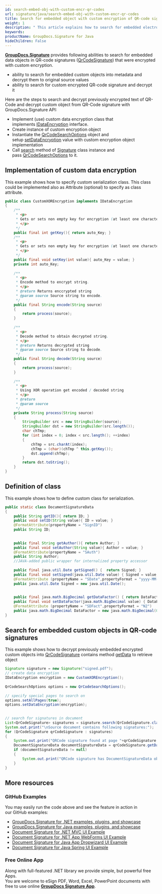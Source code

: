 ```yaml
---
id: search-embed-obj-with-custom-encr-qr-codes
url: signature/java/search-embed-obj-with-custom-encr-qr-codes
title: Search for embedded object with custom encryption of QR-code signatures
weight: 1
description: " This article explains how to search for embedded electronic signatures with custom encryption in QR-code electronic signatures. This topic contains example of custom encryption, class definition and search for encrypted objects in the QR-codes with GroupDocs.Signature."
keywords: 
productName: GroupDocs.Signature for Java
hideChildren: False
---
```

[**GroupDocs.Signature**](https://products.groupdocs.com/signature/java) provides following abilities to search for embedded data objects in QR-code signatures ([QrCodeSignature](https://apireference.groupdocs.com/java/signature/com.groupdocs.signature.domain.signatures/QrCodeSignature)) that were encrypted with custom encryption.  
*   ability to search for embedded custom objects into metadata and decrypt them to original source values
*   ability to search for custom encrypted QR-code signature and decrypt it  

Here are the steps to search and decrypt previously encrypted text of QR-Code and decrypt custom object from QR-Code signature with GroupDocs.Signature API:

*   Implement (use) custom data encryption class that implements [IDataEncryption](https://apireference.groupdocs.com/java/signature/com.groupdocs.signature.domain.extensions.encryption/IDataEncryption) interface.    
*   Create instance of custom encryption object      
*   Instantiate the [QrCodeSearchOptions](https://apireference.groupdocs.com/java/signature/com.groupdocs.signature.options.search/QrCodeSearchOptions) object and setup [setDataEncryption](https://apireference.groupdocs.com/java/signature/com.groupdocs.signature.options.search/QrCodeSearchOptions#setDataEncryption(com.groupdocs.signature.domain.extensions.encryption.IDataEncryption)) value with custom encryption object implementation      
*   Call [search](https://apireference.groupdocs.com/java/signature/com.groupdocs.signature/Signature#search(java.lang.Class,%20com.groupdocs.signature.options.search.SearchOptions)) method of [Signature](https://apireference.groupdocs.com/java/signature/com.groupdocs.signature/Signature) class instance and pass [QrCodeSearchOptions](https://apireference.groupdocs.com/java/signature/com.groupdocs.signature.options.search/QrCodeSearchOptions) to it.
    

## Implementation of custom data encryption

This example shows how to specify custom serialization class. This class could be implemented also as Attribute (optional) to specify as class attribute.

```java
public class CustomXOREncryption implements IDataEncryption
{
    /**
     * <p>
     * Gets or sets non empty key for encryption (at least one character)
     * </p>
     */
    public final int getKey(){ return auto_Key; }
    /**
     * <p>
     * Gets or sets non empty key for encryption (at least one character)
     * </p>
     */
    public final void setKey(int value){ auto_Key = value; }
    private int auto_Key;
 
    /**
     * <p>
     * Encode method to encrypt string.
     * </p>
     * @return Returns enccrypted string
     * @param source Source string to encode.
     */
    public final String encode(String source)
    {
        return process(source);
    }
 
    /**
     * <p>
     * Decode method to obtain decrypted string.
     * </p>
     * @return Returns decrypted string
     * @param source Source string to decode.
     */
    public final String decode(String source)
    {
        return process(source);
    }
 
    /**
     * <p>
     * Using XOR operation get encoded / decoded string
     * </p>
     * @return
     * @param source
     */
    private String process(String source)
    {
        StringBuilder src = new StringBuilder(source);
        StringBuilder dst = new StringBuilder(src.length());
        char chTmp;
        for (int index = 0; index < src.length(); ++index)
        {
            chTmp = src.charAt(index);
            chTmp = (char)(chTmp ^ this.getKey());
            dst.append(chTmp);
        }
        return dst.toString();
    }
}
```

## Definition of class

This example shows how to define custom class for serialization.

```java
public static class DocumentSignatureData
{
    public String getID(){ return ID; }
    public void setID(String value){ ID = value; }
    @FormatAttribute(propertyName = "SignID")
    public String ID;
 
 
    public final String getAuthor(){ return Author; }
    public final void setAuthor(String value){ Author = value; }
    @FormatAttribute(propertyName = "SAuth")
    public String Author;
    //JAVA-added public wrapper for internalized property accessor
 
    public final java.util.Date getSigned() {  return Signed; }
    public final void setSigned(java.util.Date value) { Signed = value; }
    @FormatAttribute (propertyName = "SDate",propertyFormat = "yyyy-MM-dd")
    public java.util.Date Signed = new java.util.Date();
 
 
    public final java.math.BigDecimal getDataFactor() { return DataFactor; }
    public final void setDataFactor(java.math.BigDecimal value) { DataFactor = value; }
    @FormatAttribute (propertyName = "SDFact",propertyFormat = "N2")
    public java.math.BigDecimal DataFactor = new java.math.BigDecimal(0.01);
}
```

## Search for embedded custom objects in QR-code signatures

This example shows how to decrypt previously embedded encrypted custom objects into [QrCodeSignature](https://apireference.groupdocs.com/java/signature/com.groupdocs.signature.domain.signatures/QrCodeSignature) contains method [getData](https://apireference.groupdocs.com/signature/java/com.groupdocs.signature.domain.signatures/QrCodeSignature#getData(java.lang.Class)) to retrieve object

```java
Signature signature = new Signature("signed.pdf");
// create data encryption
IDataEncryption encryption = new CustomXOREncryption();
 
QrCodeSearchOptions options = new QrCodeSearchOptions();
 
// specify special pages to search on
options.setAllPages(true);
options.setDataEncryption(encryption);
 
 
// search for signatures in document
List<QrCodeSignature> signatures = signature.search(QrCodeSignature.class,options);
System.out.print("\nSource document contains following signatures:");
for (QrCodeSignature qrCodeSignature : signatures)
{
    System.out.print("QRCode signature found at page "+qrCodeSignature.getPageNumber()+" with type "+ qrCodeSignature.getEncodeType());
    DocumentSignatureData documentSignatureData = qrCodeSignature.getData(DocumentSignatureData.class);
    if (documentSignatureData != null)
    {
        System.out.print("QRCode signature has DocumentSignatureData object:\n ID = " + documentSignatureData.getID() + ", Author = " + documentSignatureData.getAuthor() + ", Signed = " + documentSignatureData.getSigned() + ", DataFactor "+documentSignatureData.getDataFactor());
    }
}
```

## More resources

### GitHub Examples 

You may easily run the code above and see the feature in action in our GitHub examples:

*   [GroupDocs.Signature for .NET examples, plugins, and showcase](https://github.com/groupdocs-signature/GroupDocs.Signature-for-.NET)    
*   [GroupDocs.Signature for Java examples, plugins, and showcase](https://github.com/groupdocs-signature/GroupDocs.Signature-for-Java)    
*   [Document Signature for .NET MVC UI Example](https://github.com/groupdocs-signature/GroupDocs.Signature-for-.NET-MVC)    
*   [Document Signature for .NET App WebForms UI Example](https://github.com/groupdocs-signature/GroupDocs.Signature-for-.NET-WebForms)    
*   [Document Signature for Java App Dropwizard UI Example](https://github.com/groupdocs-signature/GroupDocs.Signature-for-Java-Dropwizard)   
*   [Document Signature for Java Spring UI Example](https://github.com/groupdocs-signature/GroupDocs.Signature-for-Java-Spring)
    

### Free Online App 

Along with full-featured .NET library we provide simple, but powerful free Apps.  
You are welcome to eSign PDF, Word, Excel, PowerPoint documents with free to use online **[GroupDocs Signature App](https://products.groupdocs.app/signature)**.
